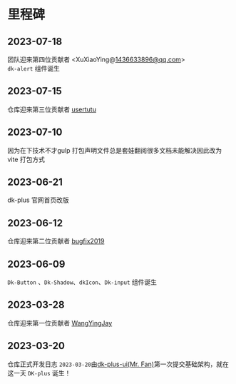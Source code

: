 # 里程碑

## 2023-07-18
团队迎来第四位贡献者 <XuXiaoYing@1436633896@qq.com> <br/>
`dk-alert` 组件诞生

## 2023-07-15

仓库迎来第三位贡献者 [usertutu](https://github.com/usertutu)

## 2023-07-10

因为在下技术不才gulp 打包声明文件总是套娃翻阅很多文档未能解决因此改为vite 打包方式

## 2023-06-21

dk-plus 官网首页改版

## 2023-06-12

仓库迎来第二位贡献者 [bugfix2019](https://github.com/bugfix2020)

## 2023-06-09

`Dk-Button` 、`Dk-Shadow`、`dkIcon`、`Dk-input` 组件诞生

## 2023-03-28

仓库迎来第一位贡献者 [WangYingJay](https://github.com/WangYingJay)

## 2023-03-20

仓库正式开发日志 `2023-03-20`由[dk-plus-ui(Mr. Fan)](https://github.com/dk-plus-ui)第一次提交基础架构，就在这一天 `DK-plus` 诞生！
